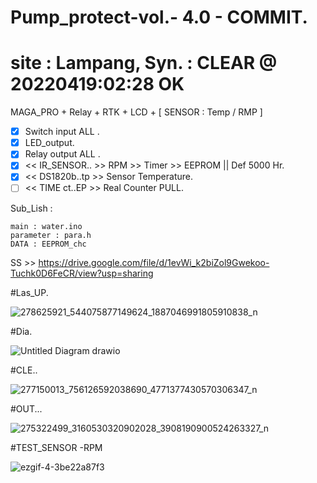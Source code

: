 # Pump_protect-vol.- 4.0 - COMMIT.
# site : Lampang, Syn. : CLEAR @ 20220419:02:28 OK

MAGA_PRO + Relay + RTK + LCD + [ SENSOR : Temp / RMP ]
- [x] Switch input ALL .
- [x] LED_output.
- [x] Relay output ALL .
- [x] << IR_SENSOR.. >> RPM >> Timer >> EEPROM ||  Def 5000 Hr. 
- [x] << DS1820b..tp >> Sensor Temperature.
- [ ] << TIME ct..EP >> Real Counter PULL.

Sub_Lish :
```
main : water.ino
parameter : para.h
DATA : EEPROM_chc
```

SS >> https://drive.google.com/file/d/1evWi_k2biZol9Gwekoo-Tuchk0D6FeCR/view?usp=sharing

#Las_UP.

![278625921_544075877149624_1887046991805910838_n](https://user-images.githubusercontent.com/54813971/165150108-bbc23a2b-8120-4e3c-9d8a-8aa6d7be9e24.jpg)

#Dia.

![Untitled Diagram drawio](https://user-images.githubusercontent.com/54813971/161257789-1953f512-b22b-4a79-bff4-2f5250f2ae73.png)

#CLE..

![277150013_756126592038690_4771377430570306347_n](https://user-images.githubusercontent.com/54813971/161249065-c9f6edec-3255-472e-8cc4-494385bf2d4b.jpg)

#OUT...

![275322499_3160530320902028_3908190900524263327_n](https://user-images.githubusercontent.com/54813971/161249364-c4f4f5cd-8400-419c-bf2b-15fabc3ed266.jpg)

#TEST_SENSOR
-RPM

![ezgif-4-3be22a87f3](https://user-images.githubusercontent.com/54813971/161260171-651f1d57-ca4b-4ae6-84a8-5d99502e0628.gif)
